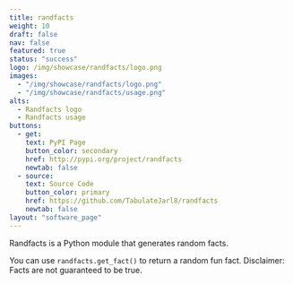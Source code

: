 ```yaml
---
title: randfacts
weight: 10
draft: false
nav: false
featured: true
status: "success"
logo: /img/showcase/randfacts/logo.png
images:
  - "/img/showcase/randfacts/logo.png"
  - "/img/showcase/randfacts/usage.png"
alts:
  - Randfacts logo
  - Randfacts usage
buttons:
  - get:
    text: PyPI Page
    button_color: secondary
    href: http://pypi.org/project/randfacts
    newtab: false
  - source:
    text: Source Code
    button_color: primary
    href: https://github.com/TabulateJarl8/randfacts
    newtab: false
layout: "software_page"
---
```


Randfacts is a Python module that generates random facts.

You can use `randfacts.get_fact()` to return a random fun fact. Disclaimer: Facts are not guaranteed to be true.
